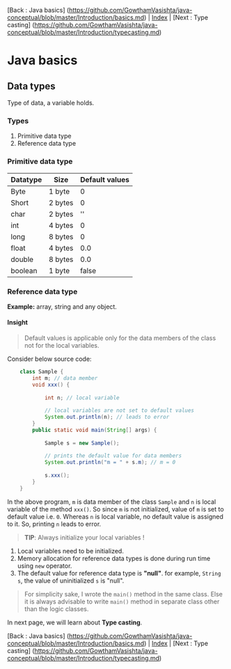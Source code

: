 [Back : Java basics] (https://github.com/GowthamVasishta/java-conceptual/blob/master/Introduction/basics.md) | [Index](https://github.com/GowthamVasishta/java-conceptual/tree/master/Introduction) | [Next : Type casting] (https://github.com/GowthamVasishta/java-conceptual/blob/master/Introduction/typecasting.md)

# Java basics
## Data types
Type of data, a variable holds.

### Types

 1. Primitive data type
 2. Reference data type

### Primitive data type
Datatype      | Size          | Default values
------------- | ------------- | --------------
Byte          | 1 byte        | 0 
Short         | 2 bytes       | 0
char          | 2 bytes       | ''
int			  | 4 bytes		  | 0
long	      | 8 bytes	      | 0
float         | 4 bytes       | 0.0
double        | 8 bytes       | 0.0
boolean       | 1 byte	      | false

### Reference data type
**Example:** array, string and any object.

#### Insight
> Default values is applicable only for the data members of the class not for the local variables.

Consider below source code:

```java
    class Sample {
	    int m; // data member
	    void xxx() {
		
		    int n; // local variable
			
		    // local variables are not set to default values
		    System.out.println(n); // leads to error
		}
		public static void main(String[] args) {
		
			Sample s = new Sample();
			
			// prints the default value for data members
			System.out.println("m = " + s.m); // m = 0
			
			s.xxx();
		}
	}
```

In the above program, `m` is data member of the class `Sample` and `n` is local variable of the method `xxx()`. So since `m` is not initialized, value of `m` is set to default value i.e. `0`. Whereas `n` is local variable, no default value is assigned to it. So, printing `n` leads to error.

> **TIP**: Always initialize your local variables !

 1. Local variables need to be initialized.
 2. Memory allocation for reference data types is done during run time using `new` operator.
 3. The default value for reference data type is **"null"**.
 for example, `String s`,  the value of uninitialized  `s` is "null".

> For simplicity sake, I wrote the `main()` method in the same class. Else it is always advisable to write `main()` method in separate class other than the logic classes.

In next page, we will learn about **Type casting**.

[Back : Java basics] (https://github.com/GowthamVasishta/java-conceptual/blob/master/Introduction/basics.md) | [Index](https://github.com/GowthamVasishta/java-conceptual/tree/master/Introduction) | [Next : Type casting] (https://github.com/GowthamVasishta/java-conceptual/blob/master/Introduction/typecasting.md)
